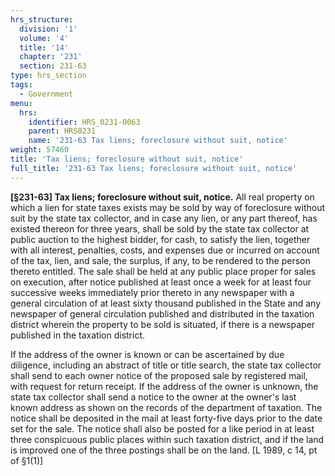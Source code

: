 ```yaml
---
hrs_structure:
  division: '1'
  volume: '4'
  title: '14'
  chapter: '231'
  section: 231-63
type: hrs_section
tags:
  - Government
menu:
  hrs:
    identifier: HRS_0231-0063
    parent: HRS0231
    name: '231-63 Tax liens; foreclosure without suit, notice'
weight: 57460
title: 'Tax liens; foreclosure without suit, notice'
full_title: '231-63 Tax liens; foreclosure without suit, notice'
---
```

**[§231-63] Tax liens; foreclosure without suit, notice.** All real property on which a lien for state taxes exists may be sold by way of foreclosure without suit by the state tax collector, and in case any lien, or any part thereof, has existed thereon for three years, shall be sold by the state tax collector at public auction to the highest bidder, for cash, to satisfy the lien, together with all interest, penalties, costs, and expenses due or incurred on account of the tax, lien, and sale, the surplus, if any, to be rendered to the person thereto entitled. The sale shall be held at any public place proper for sales on execution, after notice published at least once a week for at least four successive weeks immediately prior thereto in any newspaper with a general circulation of at least sixty thousand published in the State and any newspaper of general circulation published and distributed in the taxation district wherein the property to be sold is situated, if there is a newspaper published in the taxation district.

If the address of the owner is known or can be ascertained by due diligence, including an abstract of title or title search, the state tax collector shall send to each owner notice of the proposed sale by registered mail, with request for return receipt. If the address of the owner is unknown, the state tax collector shall send a notice to the owner at the owner's last known address as shown on the records of the department of taxation. The notice shall be deposited in the mail at least forty-five days prior to the date set for the sale. The notice shall also be posted for a like period in at least three conspicuous public places within such taxation district, and if the land is improved one of the three postings shall be on the land. [L 1989, c 14, pt of §1(1)]